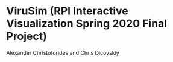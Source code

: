 # ViruSim (RPI Interactive Visualization Spring 2020 Final Project)

Alexander Christoforides and Chris Dicovskiy